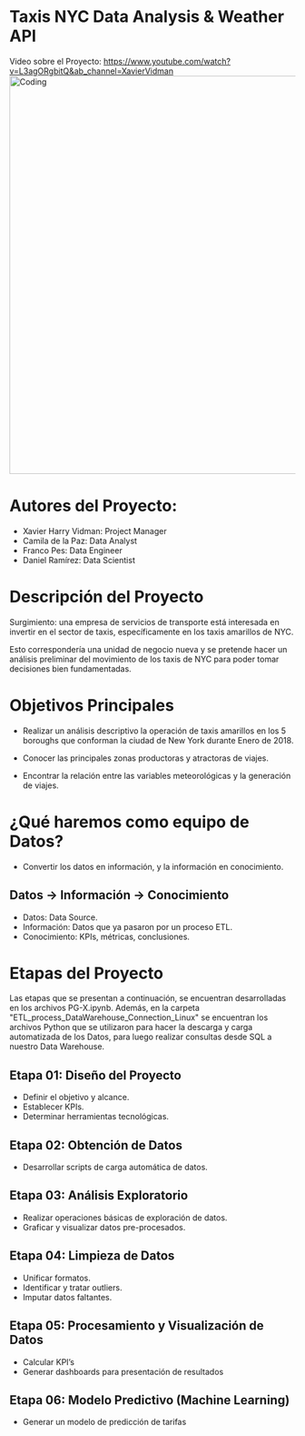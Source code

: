 # Taxis NYC Data Analysis &amp; Weather API
Video sobre el Proyecto: https://www.youtube.com/watch?v=L3agORgbitQ&ab_channel=XavierVidman
<img align="center" alt='Coding' width="700" src="https://www.lavanguardia.com/files/article_main_microformat/uploads/2020/03/30/5fa901c4e5b47.jpeg">

# Autores del Proyecto:
- Xavier Harry Vidman: Project Manager
- Camila de la Paz: Data Analyst
- Franco Pes: Data Engineer
- Daniel Ramírez: Data Scientist

# Descripción del Proyecto

Surgimiento: una empresa de servicios de transporte está interesada en invertir en el sector de taxis, específicamente en los taxis amarillos de NYC.

Esto correspondería una unidad de negocio nueva y se pretende hacer un análisis preliminar del movimiento de los taxis de NYC para poder tomar decisiones bien fundamentadas.

# Objetivos Principales

- Realizar un análisis descriptivo la operación de taxis amarillos en los 5 boroughs que conforman la ciudad de New York durante Enero de 2018.

- Conocer las principales zonas productoras y atractoras de viajes.

- Encontrar la relación entre las variables meteorológicas y la generación de viajes.


# ¿Qué haremos como equipo de Datos?

- Convertir los datos en información, y la información en conocimiento.

## Datos -> Información -> Conocimiento

- Datos: Data Source.
- Información: Datos que ya pasaron por un proceso ETL.
- Conocimiento: KPIs, métricas, conclusiones.

# Etapas del Proyecto

Las etapas que se presentan a continuación, se encuentran desarrolladas en los archivos PG-X.ipynb. Además, en la carpeta "ETL_process_DataWarehouse_Connection_Linux"
se encuentran los archivos Python que se utilizaron para hacer la descarga y carga automatizada de los Datos, para luego realizar consultas desde SQL a nuestro Data Warehouse.

## Etapa 01: Diseño del Proyecto

- Definir el objetivo y alcance.
- Establecer KPIs.
- Determinar herramientas tecnológicas.

## Etapa 02: Obtención de Datos

- Desarrollar scripts de carga automática de datos.

## Etapa 03: Análisis Exploratorio

- Realizar operaciones básicas de exploración de datos.
- Graficar y visualizar datos pre-procesados.

## Etapa 04: Limpieza de Datos

- Unificar formatos.
- Identificar y tratar outliers.
- Imputar datos faltantes.

## Etapa 05: Procesamiento y Visualización de Datos

- Calcular KPI’s
- Generar dashboards para presentación de resultados

## Etapa 06: Modelo Predictivo (Machine Learning)

- Generar un modelo de predicción de tarifas




